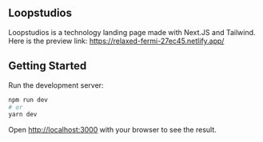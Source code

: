 ## Loopstudios

Loopstudios is a technology landing page made with Next.JS and Tailwind. Here is the preview link: https://relaxed-fermi-27ec45.netlify.app/

## Getting Started

Run the development server:

```bash
npm run dev
# or
yarn dev
```

Open [http://localhost:3000](http://localhost:3000) with your browser to see the result.
